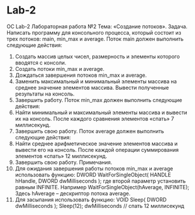 # Lab-2
ОС Lab-2
 Лабораторная работа №2 
 Тема: «Создание потоков».
 Задача. Написать программу для консольного процесса, который состоит из трех потоков: main,
 min_max и average.
 Поток main должен выполнить следующие действия:
 1. Создать массив целых чисел, размерность и элементы которого вводятся с консоли.
 2. Создать потоки min_max и average.
 3. Дождаться завершения потоков min_max и average.
 4. Заменить максимальный и минимальный элементы массива на среднее значение элементов
 массива. Вывести полученные результаты на консоль.
 5. Завершить работу.
 Поток min_max должен выполнить следующие действия:
 1. Найти минимальный и максимальный элементы массива и вывести их на консоль. После
 каждого сравнения элементов «спать» 7 миллисекунд.
 2. Завершить свою работу.
 Поток average должен выполнить следующие действия:
 1. Найти среднее арифметическое значение элементов массива и вывести его на консоль.
 После каждой операции суммирования элементов «спать» 12 миллисекунд.
 2. Завершить свою работу.
 Примечания.
 1. Для ожидания завершения работы потоков min_max и average использовать функцию:
 DWORD WaitForSingleObject(
 HANDLE
 hHandle,
 DWORD dwMilliseconds
 );
 где второй параметр установить равным INFINITE. Например
 WaitForSingleObject(hAverage, INFINITE);
 Здесь hAverage – дескриптор потока average.
 2. Для засыпания использовать функцию:
 VOID Sleep(
 DWORD dwMilliseconds
 );
 Sleep(12);
 dwMilliseconds
 // спать 12 миллисекунд
